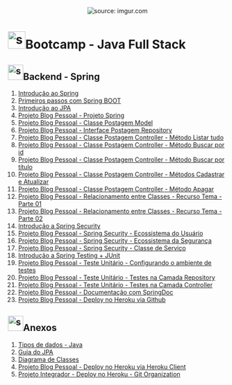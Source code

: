 <div align="center">
    <img src="https://i.imgur.com/w8tTOuT.png" title="source: imgur.com" /> 
</div>
<h1><img src="https://i.imgur.com/JSfXyzm.png" title="source: imgur.com" width="40px"/>Bootcamp - Java Full Stack </h1>

<h2><img src="https://i.imgur.com/XFnTrpX.png" title="source: imgur.com" width="35px"/>Backend - Spring</h2>

1. <a href="01.md" >Introdução ao Spring</a>
2. <a href="02.md" >Primeiros passos com Spring BOOT</a>
3. <a href="03.md" >Introdução ao JPA</a>
4. <a href="04.md" >Projeto Blog Pessoal - Projeto Spring</a>
5. <a href="05.md" >Projeto Blog Pessoal - Classe Postagem Model</a>
6. <a href="06.md" >Projeto Blog Pessoal - Interface Postagem Repository</a>
7. <a href="07.md" >Projeto Blog Pessoal - Classe Postagem Controller - Método Listar tudo</a>
8. <a href="08.md" >Projeto Blog Pessoal - Classe Postagem Controller - Método Buscar por id</a>
9. <a href="09.md" >Projeto Blog Pessoal - Classe Postagem Controller - Método Buscar por título</a>
10. <a href="10.md" >Projeto Blog Pessoal - Classe Postagem Controller - Métodos Cadastrar e Atualizar</a>
11. <a href="11.md" >Projeto Blog Pessoal - Classe Postagem Controller - Método Apagar</a>
12. <a href="12.md" >Projeto Blog Pessoal - Relacionamento entre Classes - Recurso Tema - Parte 01</a>
13. <a href="13.md" >Projeto Blog Pessoal - Relacionamento entre Classes - Recurso Tema - Parte 02</a>
14. <a href="14.md" >Introdução a Spring Security</a>
15. <a href="15.md" >Projeto Blog Pessoal - Spring Security - Ecossistema do Usuário</a>
16. <a href="16.md" >Projeto Blog Pessoal - Spring Security - Ecossistema da Segurança</a>
17. <a href="17.md" >Projeto Blog Pessoal - Spring Security - Classe de Serviço</a>
18. <a href="18.md" >Introdução a Spring Testing + JUnit</a>
19. <a href="19.md" >Projeto Blog Pessoal - Teste Unitário - Configurando o ambiente de testes</a>
20. <a href="20.md" >Projeto Blog Pessoal - Teste Unitário - Testes na Camada Repository</a>
21. <a href="21.md" >Projeto Blog Pessoal - Teste Unitário - Testes na Camada Controller</a>
22. <a href="22.md" >Projeto Blog Pessoal - Documentação com SpringDoc</a>
23. <a href="23.md" >Projeto Blog Pessoal - Deploy no Heroku via Github</a>

<h2><img src="https://i.imgur.com/XFnTrpX.png" title="source: imgur.com" width="35px"/>Anexos</h2>

01. <a href="java_tipos.md" >Tipos de dados - Java</a>
02. <a href="guia_jpa.md" >Guia do JPA</a>
03. <a href="uml.md" >Diagrama de Classes</a>
04. <a href="deploy_client.md" >Projeto Blog Pessoal - Deploy no Heroku via Heroku Client</a>
05. <a href="deploy_organizacao.md" >Projeto Integrador - Deploy no Heroku - Git Organization</a>
